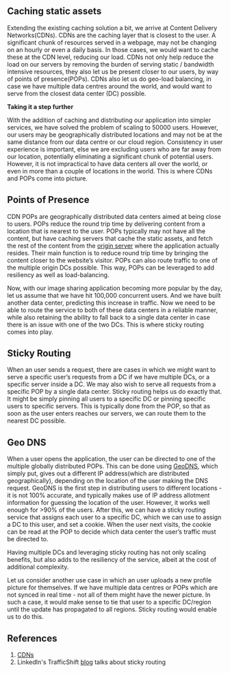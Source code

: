 ## Caching static assets

Extending the existing caching solution a bit, we arrive at Content Delivery Networks(CDNs). CDNs are the caching layer that is closest to the user. A significant chunk of resources served in a webpage, may not be changing on an hourly or even a daily basis. In those cases, we would want to cache these at the CDN level, reducing our load. CDNs not only help reduce the load on our servers by removing the burden of serving static / bandwidth intensive resources, they also let us be present closer to our users, by way of points of presence(POPs). CDNs also let us do geo-load balancing, in case we have multiple data centres around
the world, and would want to serve from the closest data center (DC) possible.

**Taking it a step further**

With the addition of caching and distributing our application into simpler services, we have solved the problem of scaling to 50000 users. However, our users may be geographically distributed locations and may not be at the same distance from our data centre or our cloud region. Consistency in user experience is important, else we are excluding users who are far away from our location, potentially eliminating a significant chunk of potential users. However, it is not impractical to have data centers all over the world, or even in more than a couple of locations in the world. This is where CDNs and POPs come into picture.

## Points of Presence

CDN POPs are geographically distributed data centers aimed at being close to users. POPs reduce the round trip time by delivering content from a location that is nearest to the user. POPs typically may not have all the content, but have caching servers that cache the static assets, and fetch the rest of the content from the [origin server](https://www.cloudflare.com/en-in/learning/cdn/glossary/origin-server/) where the application actually resides. Their main function is to reduce round trip time by bringing the content closer to the website’s visitor. POPs can also route traffic to one of the multiple origin DCs possible. This way, POPs can be leveraged to add resiliency as well as load-balancing.


Now, with our image sharing application becoming more popular by the day, let us assume that we have hit 100,000 concurrent users. And we have built another data center, predicting this increase in traffic. Now we need to be able to route the service to both of these data centers in a reliable manner, while also retaining the ability to fall back to a single data center in case there is an issue with one of the two DCs. This is where sticky routing comes into play.

## Sticky Routing

When an user sends a request, there are cases in which we might want to serve a specific user’s requests from a DC if we have multiple DCs, or a specific server inside a DC. We may also wish to serve all requests from a specific POP by a single data center. Sticky routing helps us do exactly that. It might be simply pinning all users to a specific DC or pinning specific users to specific servers. This is typically done from the POP, so that as soon as the user enters reaches our servers, we can route them to the nearest DC possible.

## Geo DNS

When a user opens the application, the user can be directed to one of the multiple
globally distributed POPs. This can be done using [GeoDNS](https://jameshfisher.com/2017/02/08/how-does-geodns-work/), which simply put, gives out a different IP address(which are distributed geographically), depending on the location of the user making the DNS request. GeoDNS is the first step in distributing users to different locations - it is not 100% accurate, and typically makes use of IP address allotment information for guessing the location of the user. However, it works well enough for \>90% of the users. After this, we can have a sticky routing service that assigns each user to a specific DC, which we can use to assign a DC to this user, and set a cookie. When the user next visits, the cookie can be read at the POP to decide which data center the user’s traffic must be directed to.

Having multiple DCs and leveraging sticky routing has not only scaling benefits, but also adds to the resiliency of the service, albeit at the cost of additional complexity.

Let us consider another use case in which an user uploads a new profile picture for themselves. If we have multiple data centres or POPs which are not synced in real time - not all of them might have the newer picture. In such a case, it would make sense to tie that user to a specific DC/region until the update has propagated to all regions. Sticky routing would enable us to do this.


## References
1. [CDNs](https://www.cloudflare.com/en-in/learning/cdn/what-is-a-cdn/)
2. LinkedIn's TrafficShift [blog](https://engineering.linkedin.com/blog/2017/05/trafficshift--load-testing-at-scale) talks about sticky routing